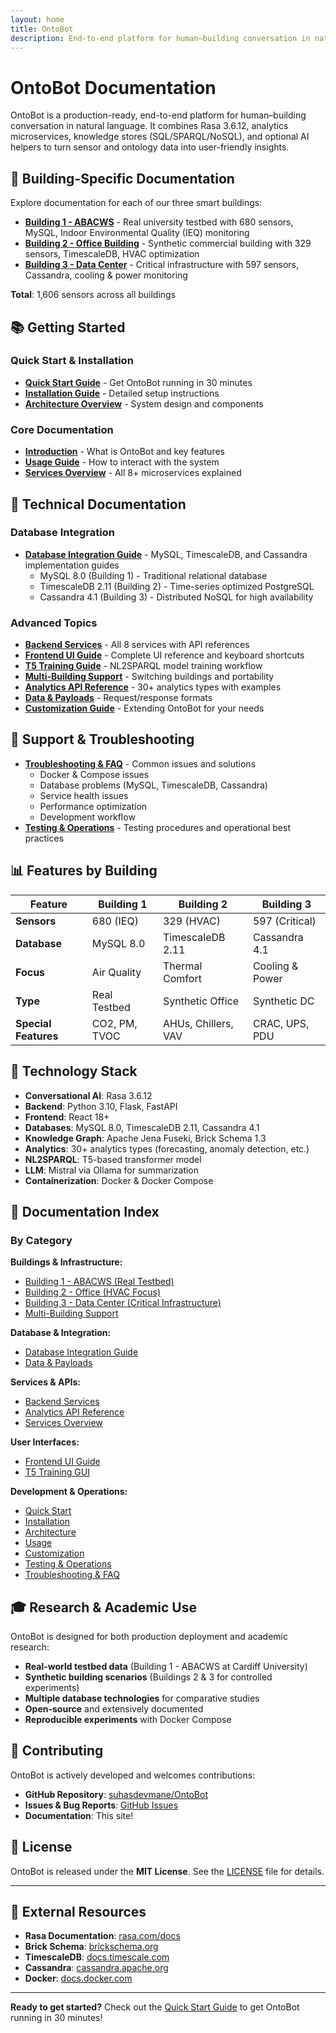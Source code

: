 ```yaml
---
layout: home
title: OntoBot
description: End-to-end platform for human–building conversation in natural language.
---
```


# OntoBot Documentation

OntoBot is a production-ready, end-to-end platform for human–building conversation in natural language. It combines Rasa 3.6.12, analytics microservices, knowledge stores (SQL/SPARQL/NoSQL), and optional AI helpers to turn sensor and ontology data into user-friendly insights.

## 🏢 Building-Specific Documentation

Explore documentation for each of our three smart buildings:

- [**Building 1 - ABACWS**](/docs/building1_abacws/) - Real university testbed with 680 sensors, MySQL, Indoor Environmental Quality (IEQ) monitoring
- [**Building 2 - Office Building**](/docs/building2_office/) - Synthetic commercial building with 329 sensors, TimescaleDB, HVAC optimization
- [**Building 3 - Data Center**](/docs/building3_datacenter/) - Critical infrastructure with 597 sensors, Cassandra, cooling & power monitoring

**Total**: 1,606 sensors across all buildings

## 📚 Getting Started

### Quick Start & Installation

- [**Quick Start Guide**](/docs/quickstart/) - Get OntoBot running in 30 minutes
- [**Installation Guide**](/docs/installation/) - Detailed setup instructions
- [**Architecture Overview**](/docs/architecture/) - System design and components

### Core Documentation

- [**Introduction**](/docs/introduction/) - What is OntoBot and key features
- [**Usage Guide**](/docs/usage/) - How to interact with the system
- [**Services Overview**](/docs/services/) - All 8+ microservices explained

## 🔧 Technical Documentation

### Database Integration

- [**Database Integration Guide**](/docs/database_integration/) - MySQL, TimescaleDB, and Cassandra implementation guides
  - MySQL 8.0 (Building 1) - Traditional relational database
  - TimescaleDB 2.11 (Building 2) - Time-series optimized PostgreSQL
  - Cassandra 4.1 (Building 3) - Distributed NoSQL for high availability

### Advanced Topics

- [**Backend Services**](/docs/backend_services/) - All 8 services with API references
- [**Frontend UI Guide**](/docs/frontend_ui/) - Complete UI reference and keyboard shortcuts
- [**T5 Training Guide**](/docs/t5_training_guide/) - NL2SPARQL model training workflow
- [**Multi-Building Support**](/docs/multi_building/) - Switching buildings and portability
- [**Analytics API Reference**](/docs/analytics_api/) - 30+ analytics types with examples
- [**Data & Payloads**](/docs/data_payloads/) - Request/response formats
- [**Customization Guide**](/docs/customization/) - Extending OntoBot for your needs

## 🐛 Support & Troubleshooting

- [**Troubleshooting & FAQ**](/docs/troubleshooting/) - Common issues and solutions
  - Docker & Compose issues
  - Database problems (MySQL, TimescaleDB, Cassandra)
  - Service health issues
  - Performance optimization
  - Development workflow
- [**Testing & Operations**](/docs/testing_ops/) - Testing procedures and operational best practices

## 📊 Features by Building

| Feature | Building 1 | Building 2 | Building 3 |
|---------|------------|------------|------------|
| **Sensors** | 680 (IEQ) | 329 (HVAC) | 597 (Critical) |
| **Database** | MySQL 8.0 | TimescaleDB 2.11 | Cassandra 4.1 |
| **Focus** | Air Quality | Thermal Comfort | Cooling & Power |
| **Type** | Real Testbed | Synthetic Office | Synthetic DC |
| **Special Features** | CO2, PM, TVOC | AHUs, Chillers, VAV | CRAC, UPS, PDU |

## 🚀 Technology Stack

- **Conversational AI**: Rasa 3.6.12
- **Backend**: Python 3.10, Flask, FastAPI
- **Frontend**: React 18+
- **Databases**: MySQL 8.0, TimescaleDB 2.11, Cassandra 4.1
- **Knowledge Graph**: Apache Jena Fuseki, Brick Schema 1.3
- **Analytics**: 30+ analytics types (forecasting, anomaly detection, etc.)
- **NL2SPARQL**: T5-based transformer model
- **LLM**: Mistral via Ollama for summarization
- **Containerization**: Docker & Docker Compose

## 📖 Documentation Index

### By Category

**Buildings & Infrastructure:**
- [Building 1 - ABACWS (Real Testbed)](/docs/building1_abacws/)
- [Building 2 - Office (HVAC Focus)](/docs/building2_office/)
- [Building 3 - Data Center (Critical Infrastructure)](/docs/building3_datacenter/)
- [Multi-Building Support](/docs/multi_building/)

**Database & Integration:**
- [Database Integration Guide](/docs/database_integration/)
- [Data & Payloads](/docs/data_payloads/)

**Services & APIs:**
- [Backend Services](/docs/backend_services/)
- [Analytics API Reference](/docs/analytics_api/)
- [Services Overview](/docs/services/)

**User Interfaces:**
- [Frontend UI Guide](/docs/frontend_ui/)
- [T5 Training GUI](/docs/t5_training_guide/)

**Development & Operations:**
- [Quick Start](/docs/quickstart/)
- [Installation](/docs/installation/)
- [Architecture](/docs/architecture/)
- [Usage](/docs/usage/)
- [Customization](/docs/customization/)
- [Testing & Operations](/docs/testing_ops/)
- [Troubleshooting & FAQ](/docs/troubleshooting/)

## 🎓 Research & Academic Use

OntoBot is designed for both production deployment and academic research:

- **Real-world testbed data** (Building 1 - ABACWS at Cardiff University)
- **Synthetic building scenarios** (Buildings 2 & 3 for controlled experiments)
- **Multiple database technologies** for comparative studies
- **Open-source** and extensively documented
- **Reproducible experiments** with Docker Compose

## 🤝 Contributing

OntoBot is actively developed and welcomes contributions:

- **GitHub Repository**: [suhasdevmane/OntoBot](https://github.com/suhasdevmane/OntoBot)
- **Issues & Bug Reports**: [GitHub Issues](https://github.com/suhasdevmane/OntoBot/issues)
- **Documentation**: This site!

## 📄 License

OntoBot is released under the **MIT License**. See the [LICENSE](https://github.com/suhasdevmane/OntoBot/blob/main/LICENSE) file for details.

---

## 🔗 External Resources

- **Rasa Documentation**: [rasa.com/docs](https://rasa.com/docs/)
- **Brick Schema**: [brickschema.org](https://brickschema.org/)
- **TimescaleDB**: [docs.timescale.com](https://docs.timescale.com/)
- **Cassandra**: [cassandra.apache.org](https://cassandra.apache.org/)
- **Docker**: [docs.docker.com](https://docs.docker.com/)

---

**Ready to get started?** Check out the [Quick Start Guide](/docs/quickstart/) to get OntoBot running in 30 minutes!
